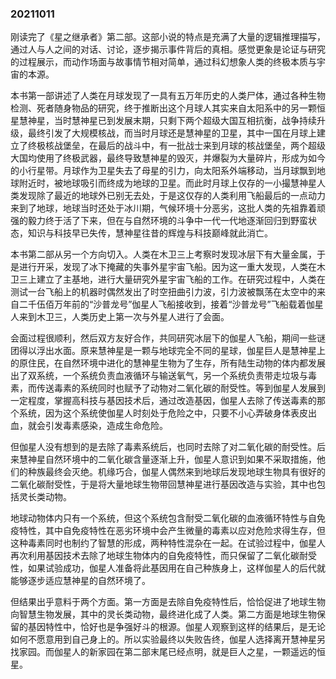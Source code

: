 
### 20211011

刚读完了《星之继承者》第二部。这部小说的特点是充满了大量的逻辑推理描写，通过人与人之间的对话、讨论，逐步揭示事件背后的真相。感觉更象是论证与研究的过程展示，而动作场面与故事情节相对简单，通过科幻想象人类的终极本质与宇宙的本源。

本书第一部讲述了人类在月球发现了一具有五万年历史的人类尸体，通过各种生物检测、死者随身物品的研究，终于推断出这个月球人其实来自太阳系中的另一颗恒星慧神星，当时慧神星已到发展末期，只剩下两个超级大国互相抗衡，战争持续升级，最终引发了大规模核战，而当时月球还是慧神星的卫星，其中一国在月球上建立了终极核战堡垒，在最后的战斗中，有一批战士来到月球的核战堡垒，两个超级大国均使用了终极武器，最终导致慧神星的毁灭，并爆裂为大量碎片，形成为如今的小行星带。月球作为卫星失去了母星的引力，向太阳系外端移动，当月球飘到地球附近时，被地球吸引而终成为地球的卫星。而此时月球上仅存的一小撮慧神星人类发现除了最近的地球外已别无去处，于是这仅存的人类利用飞船最后的一点动力来到了地球，地球当时还处于冰川期，气候环境十分恶劣，这批人类的先祖靠着顽强的毅力终于活了下来，但在与自然环境的斗争中一代一代地逐渐回归到野蛮状态，知识与科技早已失传，慧神星往昔的辉煌与科技巅峰就此消亡。

本书第二部从另一个方向切入。人类在木卫三上考察时发现冰层下有大量金属，于是进行开采，发现了冰下掩藏的失事外星宇宙飞船。因为这一重大发现，人类在木卫三上建立了主基地，进行大量研究外星宇宙飞船的工作。在研究过程中，人类在测试一台飞船上的机器时偶然发出了时空扭曲引力波，引力波被飘荡在太空中的来自二千伍佰万年前的“沙普龙号”伽星人飞船接收到，接着“沙普龙号”飞船载着伽星人来到木卫三，人类历史上第一次与外星人进行了会面。

会面过程很顺利，然后双方友好合作，共同研究冰层下的伽星人飞船，期间一些谜团得以浮出水面。原来慧神星是一颗与地球完全不同的星球，伽星巨人是慧神星上的原住民，在自然环境中进化的慧神星生物为了生存，所有陆生动物的体内都发展出了双系统，一个系统负责血液循环与输送氧气，另一个系统负责带走垃圾与毒素，而传送毒素的系统同时也赋予了动物对二氧化碳的耐受性。等到伽星人发展到一定程度，掌握高科技与基因技术后，通过改造基因，伽星人去除了传送毒素的那个系统，因为这个系统使伽星人时刻处于危险之中，只要不小心弄破身体表皮出血，就会引发毒素感染，造成生命危险。

但伽星人没有想到的是去除了毒素系统后，也同时去除了对二氧化碳的耐受性。后来慧神星自然环境中的二氧化碳含量逐渐上升，伽星人意识到如果不采取措施，他们的种族最终会灭绝。机缘巧合，伽星人偶然来到地球后发现地球生物具有很好的二氧化碳耐受性，于是将大量地球生物带回慧神星进行基因改造与实验，其中也包括灵长类动物。

地球动物体内只有一个系统，但这个系统包含耐受二氧化碳的血液循环特性与自免疫特性，其中自免疫特性在恶劣环境中会产生微量的毒素以应对危险求得生存，但这种毒素同时也制约了智慧的形成，两种特性混杂在一起。在试验过程中，伽星人再次利用基因技术去除了地球生物体内的自免疫特性，而只保留了二氧化碳耐受性，如果试验成功，伽星人准备将此基因用在自己种族身上，这样伽星人的后代就能够逐步适应慧神星的自然环境了。

但结果出乎意料于两个方面。第一方面是去除自免疫特性后，恰恰促进了地球生物向智慧生物发展，其中的灵长类动物，最终进化成了人类。第二方面是地球生物保留的基因特性中，恰好也是争强好斗的根源。伽星人观察到这样的结果后，是无论如何不愿意用到自己身上的。所以实验最终以失败告终，伽星人选择离开慧神星另找家园。而伽星人的新家园在第二部末尾已经点明，就是巨人之星，一颗遥远的恒星。